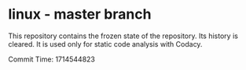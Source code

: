 # linux - master branch

This repository contains the frozen state of the repository.
Its history is cleared. It is used only for static code
analysis with Codacy.

Commit Time: 1714544823